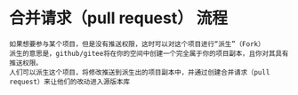 # 合并请求（pull request） 流程

    如果想要参与某个项目，但是没有推送权限，这时可以对这个项目进行“派生”（Fork）
    派生的意思是，github/gitee将在你的空间中创建一个完全属于你的项目副本，且你对其具有推送权限。
    人们可以派生这个项目，将修改推送到派生出的项目副本中，并通过创建合并请求（pull request）来让他们的改动进入源版本库
